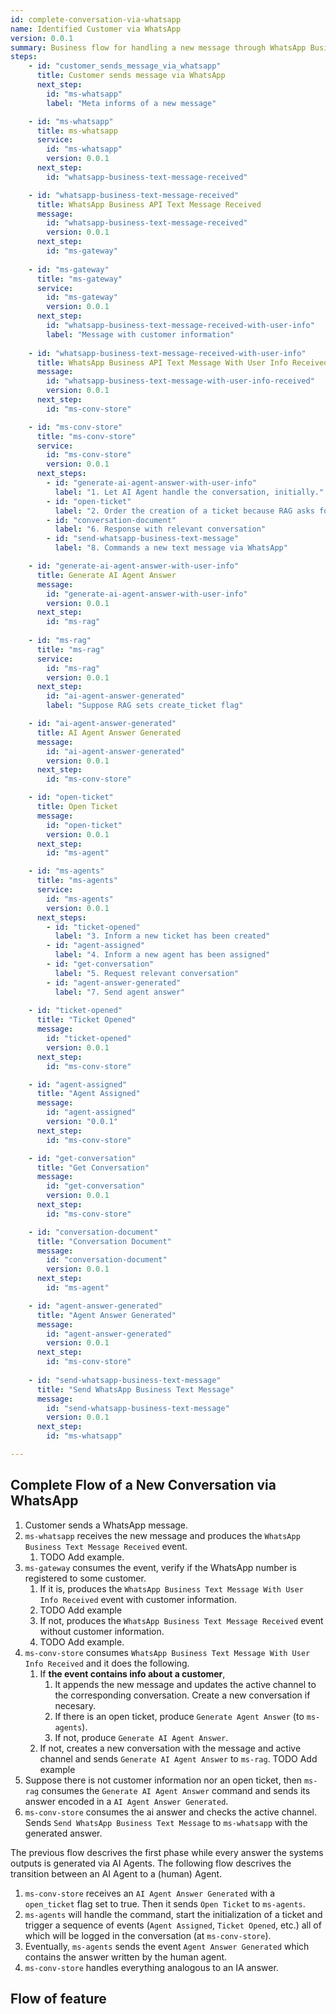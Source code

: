 ```yaml
---
id: complete-conversation-via-whatsapp
name: Identified Customer via WhatsApp
version: 0.0.1
summary: Business flow for handling a new message through WhatsApp Business API where the customer has his/her phone number registered.
steps:
    - id: "customer_sends_message_via_whatsapp"
      title: Customer sends message via WhatsApp
      next_step: 
        id: "ms-whatsapp"
        label: "Meta informs of a new message"

    - id: "ms-whatsapp"
      title: ms-whatsapp
      service:
        id: "ms-whatsapp"
        version: 0.0.1
      next_step:
        id: "whatsapp-business-text-message-received"

    - id: "whatsapp-business-text-message-received"
      title: WhatsApp Business API Text Message Received
      message:
        id: "whatsapp-business-text-message-received"
        version: 0.0.1
      next_step:
        id: "ms-gateway"
        
    - id: "ms-gateway"
      title: "ms-gateway"
      service:
        id: "ms-gateway"
        version: 0.0.1
      next_step:
        id: "whatsapp-business-text-message-received-with-user-info"
        label: "Message with customer information"
      
    - id: "whatsapp-business-text-message-received-with-user-info"
      title: WhatsApp Business API Text Message With User Info Received
      message:
        id: "whatsapp-business-text-message-with-user-info-received"
        version: 0.0.1
      next_step:
        id: "ms-conv-store"

    - id: "ms-conv-store"
      title: "ms-conv-store"
      service:
        id: "ms-conv-store"
        version: 0.0.1
      next_steps:
        - id: "generate-ai-agent-answer-with-user-info"
          label: "1. Let AI Agent handle the conversation, initially."
        - id: "open-ticket"
          label: "2. Order the creation of a ticket because RAG asks for it"
        - id: "conversation-document"
          label: "6. Response with relevant conversation"
        - id: "send-whatsapp-business-text-message"
          label: "8. Commands a new text message via WhatsApp"

    - id: "generate-ai-agent-answer-with-user-info"
      title: Generate AI Agent Answer
      message:
        id: "generate-ai-agent-answer-with-user-info"
        version: 0.0.1
      next_step:
        id: "ms-rag"
      
    - id: "ms-rag"
      title: "ms-rag"
      service:
        id: "ms-rag"
        version: 0.0.1
      next_step:
        id: "ai-agent-answer-generated"
        label: "Suppose RAG sets create_ticket flag"

    - id: "ai-agent-answer-generated"
      title: AI Agent Answer Generated
      message:
        id: "ai-agent-answer-generated"
        version: 0.0.1
      next_step:
        id: "ms-conv-store"

    - id: "open-ticket"
      title: Open Ticket
      message:
        id: "open-ticket"
        version: 0.0.1
      next_step:
        id: "ms-agent"

    - id: "ms-agents"
      title: "ms-agents"
      service:
        id: "ms-agents"
        version: 0.0.1
      next_steps:
        - id: "ticket-opened"
          label: "3. Inform a new ticket has been created"
        - id: "agent-assigned"
          label: "4. Inform a new agent has been assigned"
        - id: "get-conversation"
          label: "5. Request relevant conversation"
        - id: "agent-answer-generated"
          label: "7. Send agent answer"
      
    - id: "ticket-opened"
      title: "Ticket Opened"
      message:
        id: "ticket-opened"
        version: 0.0.1
      next_step:
        id: "ms-conv-store"

    - id: "agent-assigned"
      title: "Agent Assigned"
      message:
        id: "agent-assigned"
        version: "0.0.1"
      next_step:
        id: "ms-conv-store"

    - id: "get-conversation"
      title: "Get Conversation"
      message:
        id: "get-conversation"
        version: 0.0.1
      next_step:
        id: "ms-conv-store"

    - id: "conversation-document"
      title: "Conversation Document"
      message:
        id: "conversation-document"
        version: 0.0.1
      next_step:
        id: "ms-agent"

    - id: "agent-answer-generated"
      title: "Agent Answer Generated"
      message:
        id: "agent-answer-generated"
        version: 0.0.1
      next_step:
        id: "ms-conv-store"
    
    - id: "send-whatsapp-business-text-message"
      title: "Send WhatsApp Business Text Message"
      message:
        id: "send-whatsapp-business-text-message"
        version: 0.0.1
      next_step:
        id: "ms-whatsapp"

---
```


## Complete Flow of a New Conversation via WhatsApp

1. Customer sends a WhatsApp message.
2. `ms-whatsapp` receives the new message and produces the `WhatsApp Business Text Message Received` event.
    1. TODO Add example.
3. `ms-gateway` consumes the event, verify if the WhatsApp number is registered to some customer.
    1. If it is, produces the `WhatsApp Business Text Message With User Info Received` event with customer information.
    2. TODO Add example
    3. If not, produces the `WhatsApp Business Text Message Received` event without customer information.
    4. TODO Add example.
4. `ms-conv-store` consumes `WhatsApp Business Text Message With User Info Received` and it does the following.
    1. If **the event contains info about a customer**,
        1. It appends the new message and updates the active channel to the corresponding conversation. Create a new conversation if necesary.
        2. If there is an open ticket, produce `Generate Agent Answer` (to `ms-agents`).
        3. If not, produce `Generate AI Agent Answer`.
    2. If not, creates a new conversation with the message and active channel and sends `Generate AI Agent Answer` to `ms-rag`.
    TODO Add example
5. Suppose there is not customer information nor an open ticket, then `ms-rag` consumes the `Generate AI Agent Answer` command and sends its answer encoded in a `AI Agent Answer Generated`.
6. `ms-conv-store` consumes the ai answer and checks the active channel. Sends `Send WhatsApp Business Text Message` to `ms-whatsapp` with the generated answer.

The previous flow descrives the first phase while every answer the systems outputs is generated via AI Agents. The following flow descrives the transition between an AI Agent to a (human) Agent.

1. `ms-conv-store` receives an `AI Agent Answer Generated` with a `open_ticket` flag set to true. Then it sends `Open Ticket` to `ms-agents`.
2. `ms-agents` will handle the command, start the initialization of a ticket and trigger a sequence of events (`Agent Assigned`, `Ticket Opened`, etc.) all of which will be logged in the conversation (at `ms-conv-store`).
3. Eventually, `ms-agents` sends the event `Agent Answer Generated` which contains the answer written by the human agent.
4. `ms-conv-store` handles everything analogous to an IA answer.

## Flow of feature

<NodeGraph/>

